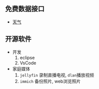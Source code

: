 ## 免费数据接口 
* [天气](http://www.weatherdt.com/datadetail.html?code=9e3a049c-4b4b-4820-84bd-5ea8ae02e54d) 


## 开源软件

* 开发
	1. eclipse
	2. VsCode
* 家庭媒体
	1. `jellyfin` 录制直播电视, `dlan`播放视频
	2. `immich` 备份照片, web浏览照片